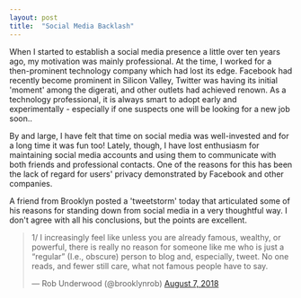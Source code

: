 ```yaml
---
layout: post
title:  "Social Media Backlash"
---
```

When I started to establish a social media presence a little over ten years ago, my motivation was mainly professional. At the time, I worked for a then-prominent technology company which had lost its edge.  Facebook had recently become prominent in Silicon Valley, Twitter was having its initial 'moment' among the digerati, and other outlets had achieved renown. As a technology professional, it is always smart to adopt early and experimentally - especially if one suspects one will be looking for a new job soon..

By and large, I have felt that time on social media was well-invested and for a long time it was fun too! Lately, though, I have lost enthusiasm for maintaining social media accounts and using them to communicate with both friends and professional contacts. One of the reasons for this has been the lack of regard for users' privacy demonstrated by Facebook and other companies.

A friend from Brooklyn posted a 'tweetstorm' today that articulated some of his reasons for standing down from social media in a very thoughtful way. I don't agree with all his conclusions, but the points are excellent.

<blockquote class="twitter-tweet" data-lang="en"><p lang="en" dir="ltr">1/ I increasingly feel like unless you are already famous, wealthy, or powerful, there is really no reason for someone like me who is just a “regular” (I.e., obscure) person to blog and, especially, tweet. No one reads, and fewer still care, what not famous people have to say.</p>&mdash; Rob Underwood (@brooklynrob) <a href="https://twitter.com/brooklynrob/status/1026763405192044544?ref_src=twsrc%5Etfw">August 7, 2018</a></blockquote>
<script async src="https://platform.twitter.com/widgets.js" charset="utf-8"></script>
